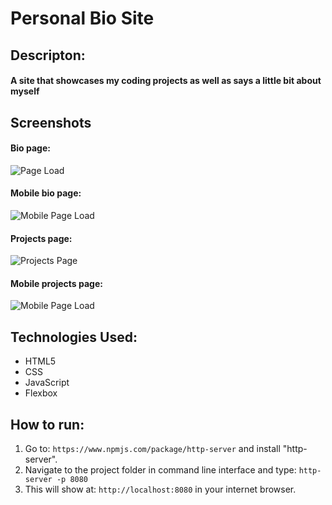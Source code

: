 # Personal Bio Site

## Descripton:
#### A site that showcases my coding projects as well as says a little bit about myself

## Screenshots
#### Bio page:
![Page Load](./assets/screenshots/page_load.png)

#### Mobile bio page:
![Mobile Page Load](./assets/screenshots/page_load_mobile.png)

#### Projects page:
![Projects Page](./assets/screenshots/projects_page.png)

#### Mobile projects page:
![Mobile Page Load](./assets/screenshots/projects_page_mobile.png)

## Technologies Used: 
* HTML5
* CSS
* JavaScript
* Flexbox

## How to run:

1. Go to: `https://www.npmjs.com/package/http-server` and install "http-server".  
2. Navigate to the project folder in command line interface and type: `http-server -p 8080`  
3. This will show at: `http://localhost:8080` in your internet browser.  